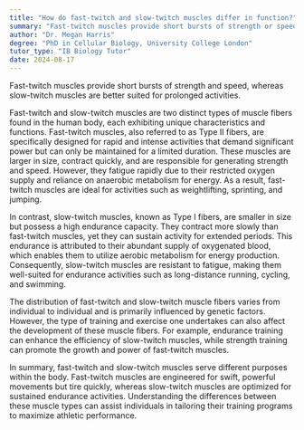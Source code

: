 ```yaml
---
title: "How do fast-twitch and slow-twitch muscles differ in function?"
summary: "Fast-twitch muscles provide short bursts of strength or speed, while slow-twitch muscles support long-duration activities."
author: "Dr. Megan Harris"
degree: "PhD in Cellular Biology, University College London"
tutor_type: "IB Biology Tutor"
date: 2024-08-17
---
```


Fast-twitch muscles provide short bursts of strength and speed, whereas slow-twitch muscles are better suited for prolonged activities.

Fast-twitch and slow-twitch muscles are two distinct types of muscle fibers found in the human body, each exhibiting unique characteristics and functions. Fast-twitch muscles, also referred to as Type II fibers, are specifically designed for rapid and intense activities that demand significant power but can only be maintained for a limited duration. These muscles are larger in size, contract quickly, and are responsible for generating strength and speed. However, they fatigue rapidly due to their restricted oxygen supply and reliance on anaerobic metabolism for energy. As a result, fast-twitch muscles are ideal for activities such as weightlifting, sprinting, and jumping.

In contrast, slow-twitch muscles, known as Type I fibers, are smaller in size but possess a high endurance capacity. They contract more slowly than fast-twitch muscles, yet they can sustain activity for extended periods. This endurance is attributed to their abundant supply of oxygenated blood, which enables them to utilize aerobic metabolism for energy production. Consequently, slow-twitch muscles are resistant to fatigue, making them well-suited for endurance activities such as long-distance running, cycling, and swimming.

The distribution of fast-twitch and slow-twitch muscle fibers varies from individual to individual and is primarily influenced by genetic factors. However, the type of training and exercise one undertakes can also affect the development of these muscle fibers. For example, endurance training can enhance the efficiency of slow-twitch muscles, while strength training can promote the growth and power of fast-twitch muscles.

In summary, fast-twitch and slow-twitch muscles serve different purposes within the body. Fast-twitch muscles are engineered for swift, powerful movements but tire quickly, whereas slow-twitch muscles are optimized for sustained endurance activities. Understanding the differences between these muscle types can assist individuals in tailoring their training programs to maximize athletic performance.
    